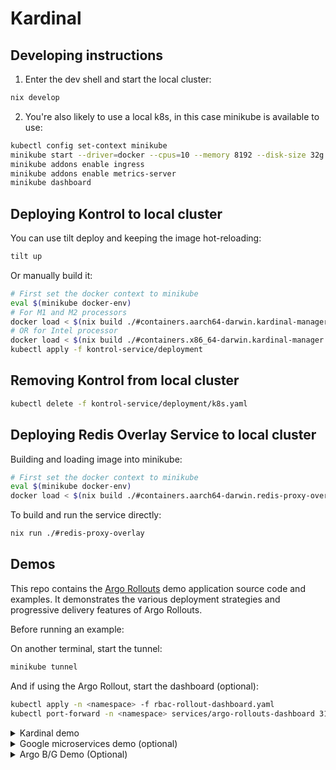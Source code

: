 # Kardinal

## Developing instructions

1. Enter the dev shell and start the local cluster:

```bash
nix develop
```

2. You're also likely to use a local k8s, in this case minikube is available to use:

```bash
kubectl config set-context minikube
minikube start --driver=docker --cpus=10 --memory 8192 --disk-size 32g
minikube addons enable ingress
minikube addons enable metrics-server
minikube dashboard
```

## Deploying Kontrol to local cluster

You can use tilt deploy and keeping the image hot-reloading:

```bash
tilt up
```

Or manually build it:

```bash
# First set the docker context to minikube
eval $(minikube docker-env)
# For M1 and M2 processors
docker load < $(nix build ./#containers.aarch64-darwin.kardinal-manager.arm64 --no-link --print-out-paths)
# OR for Intel processor
docker load < $(nix build ./#containers.x86_64-darwin.kardinal-manager.amd64 --no-link --print-out-paths)
kubectl apply -f kontrol-service/deployment
```

## Removing Kontrol from local cluster

```bash
kubectl delete -f kontrol-service/deployment/k8s.yaml
```

## Deploying Redis Overlay Service to local cluster

Building and loading image into minikube:

```bash
# First set the docker context to minikube
eval $(minikube docker-env)
docker load < $(nix build ./#containers.aarch64-darwin.redis-proxy-overlay.arm64 --no-link --print-out-paths)
```

To build and run the service directly:

```bash
nix run ./#redis-proxy-overlay

```

## Demos

This repo contains the [Argo Rollouts](https://github.com/argoproj/argo-rollouts) demo application source code and examples. It demonstrates the
various deployment strategies and progressive delivery features of Argo Rollouts.

Before running an example:

On another terminal, start the tunnel:

```bash
minikube tunnel
```

And if using the Argo Rollout, start the dashboard (optional):

```bash
kubectl apply -n <namespace> -f rbac-rollout-dashboard.yaml
kubectl port-forward -n <namespace> services/argo-rollouts-dashboard 3100:3100
```

<details>
  <summary>Kardinal demo</summary>

```bash
cd demos
kubectl create namespace kardinal-demo
kubectl apply -n kardinal-demo -f https://github.com/argoproj/argo-rollouts/releases/latest/download/install.yaml
kubectl apply -n kardinal-demo -f kardinal-demo
kubectl port-forward -n kardinal-demo service/frontend 8080:80
```

Start to rollout changes to the frontend service:

```bash
kubectl argo rollouts -n kardinal-demo set image frontend "*=lostbean/microservice-frontend:banner1"
kubectl argo rollouts -n kardinal-demo set image frontend "*=lostbean/microservice-frontend:banner2"
```

</details>

<details>
  <summary>Google microservices demo (optional)</summary>

```bash
kubectl create namespace ms-demo
kubectl apply -n ms-demo -f microservices-demo
# or directly from the Github repo
# kubectl apply -n ms-demo -f https://raw.githubusercontent.com/GoogleCloudPlatform/microservices-demo/main/release/kubernetes-manifests.yaml
kubectl port-forward -n ms-demo deployment/frontend 8080:8080
```

</details>

<details>
  <summary>Argo B/G Demo (Optional)</summary>

```bash
kubectl create namespace argo-demo
kubectl apply -n argo-demo -f https://github.com/argoproj/argo-rollouts/releases/latest/download/install.yaml
kubectl apply -n argo-demo -f argo-demo
```

```bash
minikube service -n argo-demo bluegreen-demo --url
minikube service -n argo-demo bluegreen-demo-preview --url
```

Watch the rollout or experiment using the argo rollouts kubectl plugin:

```bash
kubectl argo rollouts -n argo-demo get rollout bluegreen-demo --watch
```

For rollouts, trigger an update by setting the image of a new color to run:

```bash
kubectl argo rollouts -n argo-demo set image bluegreen-demo "*=argoproj/rollouts-demo:yellow"
```

</details>
